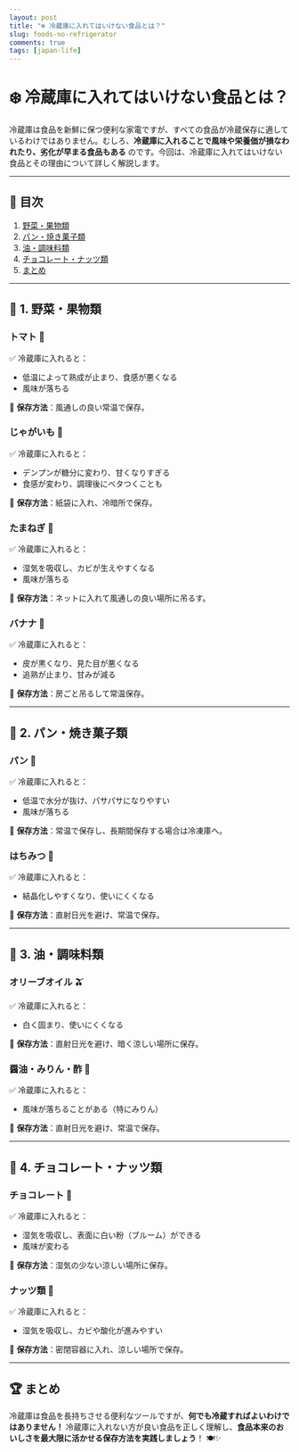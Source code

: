 ```yaml
---
layout: post
title: "❄️ 冷蔵庫に入れてはいけない食品とは？"
slug: foods-no-refrigerator
comments: true
tags: [japan-life]
---
```


# ❄️ 冷蔵庫に入れてはいけない食品とは？

冷蔵庫は食品を新鮮に保つ便利な家電ですが、すべての食品が冷蔵保存に適しているわけではありません。むしろ、**冷蔵庫に入れることで風味や栄養価が損なわれたり、劣化が早まる食品もある** のです。今回は、冷蔵庫に入れてはいけない食品とその理由について詳しく解説します。

---

## 📌 目次
1. [野菜・果物類](#1-野菜果物類)
2. [パン・焼き菓子類](#2-パン焼き菓子類)
3. [油・調味料類](#3-油調味料類)
4. [チョコレート・ナッツ類](#4-チョコレートナッツ類)
5. [まとめ](#5-まとめ)

---

## 🍅 1. 野菜・果物類

### トマト 🍅
✅ 冷蔵庫に入れると：
- 低温によって熟成が止まり、食感が悪くなる
- 風味が落ちる

🔹 **保存方法**：風通しの良い常温で保存。

### じゃがいも 🥔
✅ 冷蔵庫に入れると：
- デンプンが糖分に変わり、甘くなりすぎる
- 食感が変わり、調理後にベタつくことも

🔹 **保存方法**：紙袋に入れ、冷暗所で保存。

### たまねぎ 🧅
✅ 冷蔵庫に入れると：
- 湿気を吸収し、カビが生えやすくなる
- 風味が落ちる

🔹 **保存方法**：ネットに入れて風通しの良い場所に吊るす。

### バナナ 🍌
✅ 冷蔵庫に入れると：
- 皮が黒くなり、見た目が悪くなる
- 追熟が止まり、甘みが減る

🔹 **保存方法**：房ごと吊るして常温保存。

---

## 🥖 2. パン・焼き菓子類

### パン 🍞
✅ 冷蔵庫に入れると：
- 低温で水分が抜け、パサパサになりやすい
- 風味が落ちる

🔹 **保存方法**：常温で保存し、長期間保存する場合は冷凍庫へ。

### はちみつ 🍯
✅ 冷蔵庫に入れると：
- 結晶化しやすくなり、使いにくくなる

🔹 **保存方法**：直射日光を避け、常温で保存。

---

## 🥑 3. 油・調味料類

### オリーブオイル 🫒
✅ 冷蔵庫に入れると：
- 白く固まり、使いにくくなる

🔹 **保存方法**：直射日光を避け、暗く涼しい場所に保存。

### 醤油・みりん・酢 🥢
✅ 冷蔵庫に入れると：
- 風味が落ちることがある（特にみりん）

🔹 **保存方法**：直射日光を避け、常温で保存。

---

## 🍫 4. チョコレート・ナッツ類

### チョコレート 🍫
✅ 冷蔵庫に入れると：
- 湿気を吸収し、表面に白い粉（ブルーム）ができる
- 風味が変わる

🔹 **保存方法**：湿気の少ない涼しい場所に保存。

### ナッツ類 🥜
✅ 冷蔵庫に入れると：
- 湿気を吸収し、カビや酸化が進みやすい

🔹 **保存方法**：密閉容器に入れ、涼しい場所で保存。

---

## 🏆 まとめ

冷蔵庫は食品を長持ちさせる便利なツールですが、**何でも冷蔵すればよいわけではありません！** 冷蔵庫に入れない方が良い食品を正しく理解し、**食品本来のおいしさを最大限に活かせる保存方法を実践しましょう**！ 🍽️✨